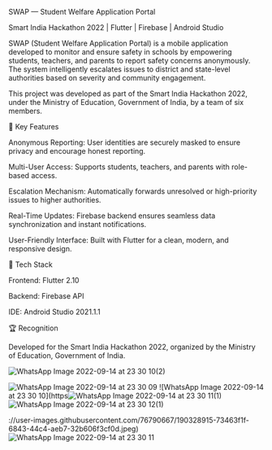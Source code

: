 SWAP — Student Welfare Application Portal

Smart India Hackathon 2022 | Flutter | Firebase | Android Studio

SWAP (Student Welfare Application Portal) is a mobile application developed to monitor and ensure safety in schools by empowering students, teachers, and parents to report safety concerns anonymously. The system intelligently escalates issues to district and state-level authorities based on severity and community engagement.

This project was developed as part of the Smart India Hackathon 2022, under the Ministry of Education, Government of India, by a team of six members.

🚀 Key Features

Anonymous Reporting: User identities are securely masked to ensure privacy and encourage honest reporting.

Multi-User Access: Supports students, teachers, and parents with role-based access.

Escalation Mechanism: Automatically forwards unresolved or high-priority issues to higher authorities.

Real-Time Updates: Firebase backend ensures seamless data synchronization and instant notifications.

User-Friendly Interface: Built with Flutter for a clean, modern, and responsive design.

🧩 Tech Stack

Frontend: Flutter 2.10

Backend: Firebase API

IDE: Android Studio 2021.1.1

🏆 Recognition

Developed for the Smart India Hackathon 2022, organized by the Ministry of Education, Government of India.


![WhatsApp Image 2022-09-14 at 23 30 10(2)](https://user-images.githubusercontent.com/76790667/190328935-b47e9aa7-fe72-45e7-919f-a7f5a84f41ac.jpeg)


![WhatsApp Image 2022-09-14 at 23 30 09](https://user-images.githubusercontent.com/76790667/190328897-345dc89b-7b5c-47a5-b60e-1432ea878b27.jpeg)
![WhatsApp Image 2022-09-14 at 23 30 10](https![WhatsApp Image 2022-09-14 at 23 30 11(1)](https://user-images.githubusercontent.com/76790667/190328966-9b3dd1ab-9bdf-44a4-990d-ee8acc63059e.jpeg)![WhatsApp Image 2022-09-14 at 23 30 12(1)](https://user-images.githubusercontent.com/76790667/190328986-b478fc56-20c3-4265-9fbb-6653c080a7b6.jpeg)

://user-images.githubusercontent.com/76790667/190328915-73463f1f-6843-44c4-aeb7-32b606f3cf0d.jpeg)
![WhatsApp Image 2022-09-14 at 23 30 11](https://user-images.githubusercontent.com/76790667/190328949-2fe74696-6a74-462a-92f9-0163a4945106.jpeg)

